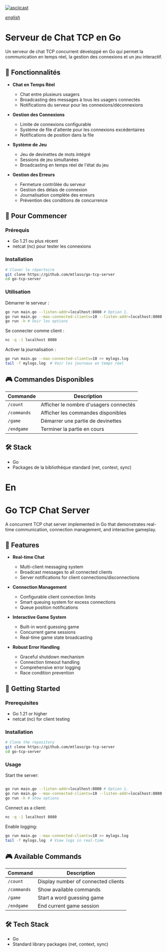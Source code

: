 [![asciicast](https://asciinema.org/a/687200.svg)](https://asciinema.org/a/687200)

[*english*](#En)

# Serveur de Chat TCP en Go
<preview-gif>
Un serveur de chat TCP concurrent développé en Go qui permet la communication en temps réel, la gestion des connexions et un jeu interactif.

## 🎯 Fonctionnalités
- **Chat en Temps Réel**
  - Chat entre plusieurs usagers
  - Broadcasting des messages à tous les usagers connectés
  - Notifications du serveur pour les connexions/déconnexions

- **Gestion des Connexions**
  - Limite de connexions configurable
  - Système de file d'attente pour les connexions excédentaires
  - Notifications de position dans la file

- **Système de Jeu**
  - Jeu de devinettes de mots intégré
  - Sessions de jeu simultanées
  - Broadcasting en temps réel de l'état du jeu

- **Gestion des Erreurs**
  - Fermeture contrôlée du serveur
  - Gestion des délais de connexion
  - Journalisation complète des erreurs
  - Prévention des conditions de concurrence

## 🚀 Pour Commencer
### Prérequis
- Go 1.21 ou plus récent
- netcat (nc) pour tester les connexions

### Installation
```bash
# Cloner le répertoire
git clone https://github.com/mtlaso/go-tcp-server
cd go-tcp-server
```

### Utilisation
Démarrer le serveur :
```bash
go run main.go --listen-addr=localhost:8080 # Option 1.
go run main.go --max-connected-clients=10 --listen-addr=localhost:8080 # Option 2.
go run -h # Voir les options
```

Se connecter comme client :
```bash
nc -q -1 localhost 8080
```

Activer la journalisation :
```bash
go run main.go --max-connected-clients=10 >> mylogs.log
tail -f mylogs.log  # Voir les journaux en temps réel
```

## 🎮 Commandes Disponibles
| Commande | Description |
|----------|-------------|
| `/count` | Afficher le nombre d'usagers connectés |
| `/commands` | Afficher les commandes disponibles |
| `/game` | Démarrer une partie de devinettes |
| `/endgame` | Terminer la partie en cours |

## 🛠️ Stack
- Go
- Packages de la bibliothèque standard (net, context, sync)

# En
# Go TCP Chat Server

<preview-gif>

A concurrent TCP chat server implemented in Go that demonstrates real-time communication, connection management, and interactive gameplay.
## 🎯 Features

- **Real-time Chat**
  - Multi-client messaging system
  - Broadcast messages to all connected clients
  - Server notifications for client connections/disconnections

- **Connection Management**
  - Configurable client connection limits
  - Smart queuing system for excess connections
  - Queue position notifications

- **Interactive Game System**
  - Built-in word guessing game
  - Concurrent game sessions
  - Real-time game state broadcasting

- **Robust Error Handling**
  - Graceful shutdown mechanism
  - Connection timeout handling
  - Comprehensive error logging
  - Race condition prevention

## 🚀 Getting Started

### Prerequisites
- Go 1.21 or higher
- netcat (nc) for client testing

### Installation
```bash
# Clone the repository
git clone https://github.com/mtlaso/go-tcp-server
cd go-tcp-server
```

### Usage

Start the server:
```bash

go run main.go --listen-addr=localhost:8080 # Option 1.
go run main.go --max-connected-clients=10 --listen-addr=localhost:8080 # Option 2.
go run -h # Show options
```

Connect as a client:
```bash
nc -q -1 localhost 8080
```

Enable logging:
```bash
go run main.go --max-connected-clients=10 >> mylogs.log
tail -f mylogs.log  # View logs in real-time
```

## 🎮 Available Commands

| Command | Description |
|---------|-------------|
| `/count` | Display number of connected clients |
| `/commands` | Show available commands |
| `/game` | Start a word guessing game |
| `/endgame` | End current game session |

## 🛠️ Tech Stack
- Go
- Standard library packages (net, context, sync)
